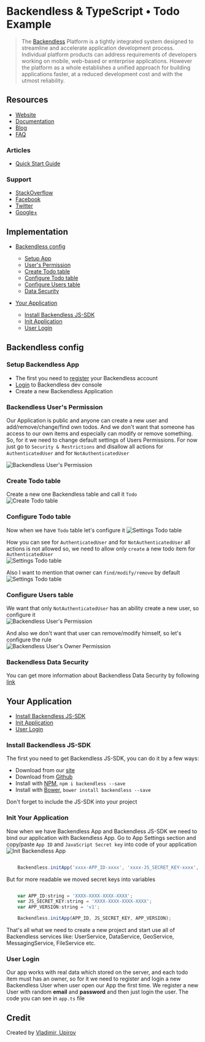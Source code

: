 # Backendless & TypeScript • Todo Example

> The [Backendless](https://backendless.com/) Platform is a tightly integrated system designed to streamline and accelerate application development process. Individual platform products can address requirements of developers working on mobile, web-based or enterprise applications. However the platform as a whole establishes a unified approach for building applications faster, at a reduced development cost and with the utmost reliability.


## Resources

- [Website](https://backendless.com/)
- [Documentation](https://backendless.com/documentation/users/js/users_overview.htm)
- [Blog](https://backendless.com/blog/)
- [FAQ](http://support.backendless.com/knowledge-base/faqs)

### Articles

- [Quick Start Guide](https://backendless.com/mobile-developers/quick-start-guide-for-javascript/)

### Support

- [StackOverflow](http://stackoverflow.com/questions/tagged/backendless)
- [Facebook](https://www.facebook.com/backendless)
- [Twitter](https://twitter.com/Backendless)
- [Google+](https://plus.google.com/+Backendless-mBaaS/posts)

## Implementation

  - [Backendless config](#backendless-config )  
      - [Setup App](#setup-backendless-app)
      - [User's Permission](#backendless-users-permission)
      - [Create Todo table](#create-todo-table)
      - [Configure Todo table](#configure-todo-table)
      - [Configure Users table](#configure-users-table)
      - [Data Security](#backendless-data-security)
      
  - [Your Application](#your-application)
      - [Install Backendless JS-SDK](#install-backendless-js-sdk)
      - [Init Application](#init-your-application)
      - [User Login](#user-login)
       

## Backendless config 

### Setup Backendless App
  
  - The first you need to [register](http://develop.backendless.com/) your Backendless account
  - [Login](https://develop.backendless.com/) to Backendless dev console 
  - Create a new Backendless Application
  
### Backendless User's Permission
Our Application is public and anyone can create a new user and add/remove/change/find own todos.
And we don't want that someone has access to our own items and especially can modify or remove something.
So, for it we need to change default settings of Users Permissions.
For now just go to `Security & Restrictions` and disallow all actions for `AuthenticatedUser` and for `NotAuthenticatedUser`  

![Backendless User's Permission](../media/backendless-permissions.jpg)
   
### Create Todo table

Create a new one Backendless table and call it `Todo`                             
![Create Todo table](../media/backendless-create-table.jpg)


### Configure Todo table

Now when we have `Todo` table let's configure it
![Settings Todo table](../media/backendless-table-schema-button.jpg)

How you can see for `AuthenticatedUser` and for `NotAuthenticatedUser` all actions is not allowed
so, we need to allow only `create` a new todo item for `AuthenticatedUser`  
![Settings Todo table](../media/backendless-configure-todo-table.jpg)

Also I want to mention that owner can `find/modify/remove` by default
![Settings Todo table](../media/backendless-todo-owner-policy.jpg)
 
  
### Configure Users table
 
We want that only `NotAuthenticatedUser` has an ability create a new user, so configure it  
![Backendless User's Permission](../media/backendless-configure-users-table.jpg)
 
And also we don't want that user can remove/modify himself, so let's configure the rule      
![Backendless User's Owner Permission](../media/backendless-configure-users-owner.jpg)     
 
### Backendless Data Security
You can get more information about Backendless Data Security by following [link](https://backendless.com/documentation/data/js/data_security.htm)  
   
   
## Your Application
  - [Install Backendless JS-SDK](#install-backendless-js-sdk)
  - [Init Application](#init-your-application)
  - [User Login](#user-login)
      
### Install Backendless JS-SDK
The first you need to get Backendless JS-SDK, you can do it by a few ways:

  - Download from our [site](https://backendless.com/downloads/) 
  - Download from [Github](https://github.com/Backendless/JS-SDK)
  - Install with [NPM](https://www.npmjs.com/), `npm i backendless --save`
  - Install with [Bower](http://bower.io/), `bower install backendless --save`

Don't forget to include the JS-SDK into your project      
        
### Init Your Application
Now when we have Backendless App and Backendless JS-SDK we need to bind our application with Backendless App.
Go to App Settings section and copy/paste `App ID` and `JavaScript Secret key` into code of your application  
![Init Backendless App](../media/backendless-app-settings.jpg)

```js 

    Backendless.initApp('xxxx-APP_ID-xxxx', 'xxxx-JS_SECRET_KEY-xxxx', 'v1');

```

But for more readable we moved secret keys into variables
 
```js

    var APP_ID:string = 'XXXX-XXXX-XXXX-XXXX';
    var JS_SECRET_KEY:string = 'XXXX-XXXX-XXXX-XXXX';
    var APP_VERSION:string = 'v1';

    Backendless.initApp(APP_ID, JS_SECRET_KEY, APP_VERSION);

````

That's all what we need to create a new project and start use all of Backendless services like: UserService, DataService, GeoService, MessagingService, FileService etc.

### User Login
Our app works with real data which stored on the server, and each todo item must has an owner, 
so for it we need to register and login a new Backendless User when user open our App the first time.
We register a new User with random __email__ and __password__ and then just login the user.
The code you can see in `app.ts` file    

## Credit

Created by [Vladimir, Upirov](https://github.com/Valodya)
